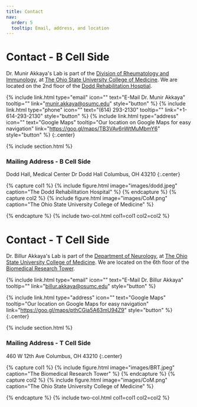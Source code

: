 ```yaml
---
title: Contact
nav:
  order: 5
  tooltip: Email, address, and location
---
```


# <i class="fas fa-envelope"></i>Contact - B Cell Side

Dr. Munir Akkaya's Lab is part of the [Division of Rheumatology and Immunology](https://medicine.osu.edu/departments/internal-medicine/rheumatology), at [The Ohio State University College of Medicine](https://medicine.osu.edu/).
We are located on the 2nd floor of the [Dodd Rehabilitation Hosptial](https://wexnermedical.osu.edu/locations/dodd-rehabilitation-hospital).

{%
  include link.html
  type="email"
  icon=""
  text="E-Mail Dr. Munir Akkaya"
  tooltip=""
  link="munir.akkaya@osumc.edu"
  style="button"
%}
{%
  include link.html
  type="phone"
  icon=""
  text="(614) 293-2130"
  tooltip=""
  link="+1-614-293-2130"
  style="button"
%}
{%
  include link.html
  type="address"
  icon=""
  text="Google Maps"
  tooltip="Our location on Google Maps for easy navigation"
  link="https://goo.gl/maps/TB3VAv6nWtMuMbmY6"
  style="button"
%}
{:.center}

{% include section.html %}

### <i class="fas fa-mail-bulk"></i>Mailing Address - B Cell Side

Dodd Hall, Medical Center Dr Dodd Hall
Columbus, OH 43210
{:.center}

{% capture col1 %}
{%
  include figure.html
  image="images/dodd.jpeg"
  caption="The Dodd Rehabilitation Hospital"
%}
{% endcapture %}
{% capture col2 %}
{%
  include figure.html
  image="images/CoM.png"
  caption="The Ohio State University College of Medicine"
%}

{% endcapture %}
{% include two-col.html col1=col1 col2=col2 %}

 # <i class="fas fa-envelope"></i>Contact - T Cell Side

Dr. Billur Akkaya's Lab is part of the [Department of Neurology](https://wexnermedical.osu.edu/neurological-institute), at [The Ohio State University College of Medicine](https://medicine.osu.edu/).
We are located on the 6th floor of the [Biomedical Research Tower](https://www.osu.edu/map/building/112).

{%
  include link.html
  type="email"
  icon=""
  text="E-Mail Dr. Billur Akkaya"
  tooltip=""
  link="billur.akkaya@osumc.edu"
  style="button"
%}

{%
  include link.html
  type="address"
  icon=""
  text="Google Maps"
  tooltip="Our location on Google Maps for easy navigation"
  link="https://goo.gl/maps/pthCGia5A63mU94Z9"
  style="button"
%}
{:.center}

{% include section.html %}

### <i class="fas fa-mail-bulk"></i>Mailing Address - T Cell Side

460 W 12th Ave 
Columbus, OH 43210
{:.center}

{% capture col1 %}
{%
  include figure.html
  image="images/BRT.jpeg"
  caption="The Biomedical Research Tower"
%}
{% endcapture %}
{% capture col2 %}
{%
  include figure.html
  image="images/CoM.png"
  caption="The Ohio State University College of Medicine"
%}

{% endcapture %}
{% include two-col.html col1=col1 col2=col2 %}
